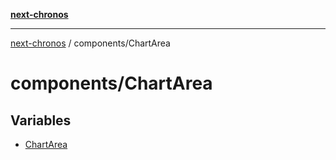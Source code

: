 [**next-chronos**](../../README.md)

***

[next-chronos](../../README.md) / components/ChartArea

# components/ChartArea

## Variables

- [ChartArea](variables/ChartArea.md)
